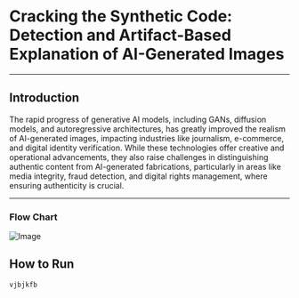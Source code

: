 # Cracking the Synthetic Code: Detection and Artifact-Based Explanation of AI-Generated Images 

* * *
## Introduction 

The rapid progress of generative AI models, including GANs, diffusion models, and autoregressive architectures, has greatly improved the realism of AI-generated images, impacting industries like journalism, e-commerce, and digital identity verification. While these technologies offer creative and operational advancements, they also raise challenges in distinguishing authentic content from AI-generated fabrications, particularly in areas like media integrity, fraud detection, and digital rights management, where ensuring authenticity is crucial.
* * *
### Flow Chart

![Image]() 

## How to Run 

``` 
vjbjkfb
```
